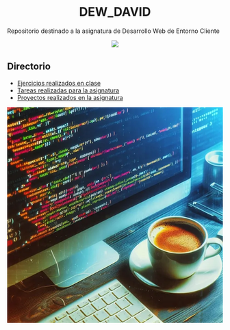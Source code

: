 <h1 align="center">DEW_DAVID</h1>
Repositorio destinado a la asignatura de Desarrollo Web de Entorno Cliente

<p align="center"><img src="/img/fotografia-lateral-editor-codigo-que-utiliza-react-js_181624-61842.avif"></img></p>

## Directorio

- [Ejercicios realizados en clase](/JavaScript/Pruebas%20de%20clase/)
- [Tareas realizadas para la asignatura](/JavaScript/Ejercicios/)
- [Proyectos realizados en la asignatura](/JavaScript/Proyectos/)


<p align="center"><img src="/img/imagen.webp"></img></p>
